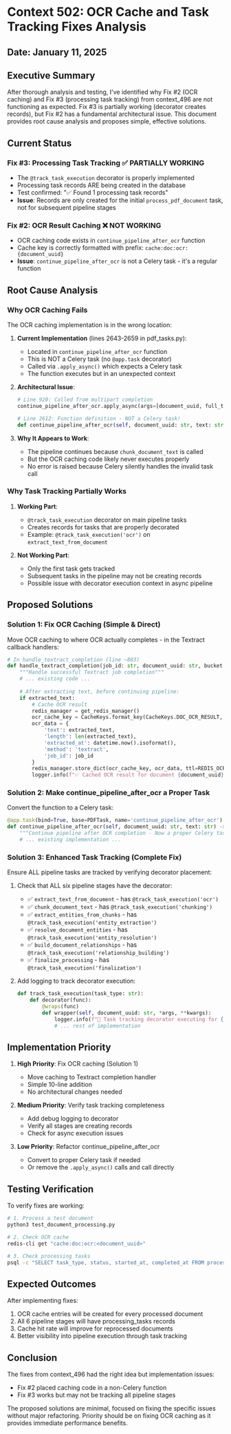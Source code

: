 # Context 502: OCR Cache and Task Tracking Fixes Analysis

## Date: January 11, 2025

## Executive Summary

After thorough analysis and testing, I've identified why Fix #2 (OCR caching) and Fix #3 (processing task tracking) from context_496 are not functioning as expected. Fix #3 is partially working (decorator creates records), but Fix #2 has a fundamental architectural issue. This document provides root cause analysis and proposes simple, effective solutions.

## Current Status

### Fix #3: Processing Task Tracking ✅ PARTIALLY WORKING
- The `@track_task_execution` decorator is properly implemented
- Processing task records ARE being created in the database
- Test confirmed: "✅ Found 1 processing task records"
- **Issue**: Records are only created for the initial `process_pdf_document` task, not for subsequent pipeline stages

### Fix #2: OCR Result Caching ❌ NOT WORKING
- OCR caching code exists in `continue_pipeline_after_ocr` function
- Cache key is correctly formatted with prefix: `cache:doc:ocr:{document_uuid}`
- **Issue**: `continue_pipeline_after_ocr` is not a Celery task - it's a regular function

## Root Cause Analysis

### Why OCR Caching Fails

The OCR caching implementation is in the wrong location:

1. **Current Implementation** (lines 2643-2659 in pdf_tasks.py):
   - Located in `continue_pipeline_after_ocr` function
   - This is NOT a Celery task (no `@app.task` decorator)
   - Called via `.apply_async()` which expects a Celery task
   - The function executes but in an unexpected context

2. **Architectural Issue**:
   ```python
   # Line 920: Called from multipart completion
   continue_pipeline_after_ocr.apply_async(args=[document_uuid, full_text])
   
   # Line 2612: Function definition - NOT a Celery task!
   def continue_pipeline_after_ocr(self, document_uuid: str, text: str) -> Dict[str, Any]:
   ```

3. **Why It Appears to Work**:
   - The pipeline continues because `chunk_document_text` is called
   - But the OCR caching code likely never executes properly
   - No error is raised because Celery silently handles the invalid task call

### Why Task Tracking Partially Works

1. **Working Part**:
   - `@track_task_execution` decorator on main pipeline tasks
   - Creates records for tasks that are properly decorated
   - Example: `@track_task_execution('ocr')` on `extract_text_from_document`

2. **Not Working Part**:
   - Only the first task gets tracked
   - Subsequent tasks in the pipeline may not be creating records
   - Possible issue with decorator execution context in async pipeline

## Proposed Solutions

### Solution 1: Fix OCR Caching (Simple & Direct)

Move OCR caching to where OCR actually completes - in the Textract callback handlers:

```python
# In handle_textract_completion (line ~883)
def handle_textract_completion(job_id: str, document_uuid: str, bucket: str, key: str):
    """Handle successful Textract job completion"""
    # ... existing code ...
    
    # After extracting text, before continuing pipeline:
    if extracted_text:
        # Cache OCR result
        redis_manager = get_redis_manager()
        ocr_cache_key = CacheKeys.format_key(CacheKeys.DOC_OCR_RESULT, document_uuid=document_uuid)
        ocr_data = {
            'text': extracted_text,
            'length': len(extracted_text),
            'extracted_at': datetime.now().isoformat(),
            'method': 'textract',
            'job_id': job_id
        }
        redis_manager.store_dict(ocr_cache_key, ocr_data, ttl=REDIS_OCR_CACHE_TTL)
        logger.info(f"✅ Cached OCR result for document {document_uuid}")
```

### Solution 2: Make continue_pipeline_after_ocr a Proper Task

Convert the function to a Celery task:

```python
@app.task(bind=True, base=PDFTask, name='continue_pipeline_after_ocr')
def continue_pipeline_after_ocr(self, document_uuid: str, text: str) -> Dict[str, Any]:
    """Continue pipeline after OCR completion - Now a proper Celery task"""
    # ... existing implementation ...
```

### Solution 3: Enhanced Task Tracking (Complete Fix)

Ensure ALL pipeline tasks are tracked by verifying decorator placement:

1. Check that ALL six pipeline stages have the decorator:
   - ✅ `extract_text_from_document` - has `@track_task_execution('ocr')`
   - ✅ `chunk_document_text` - has `@track_task_execution('chunking')`
   - ✅ `extract_entities_from_chunks` - has `@track_task_execution('entity_extraction')`
   - ✅ `resolve_document_entities` - has `@track_task_execution('entity_resolution')`
   - ✅ `build_document_relationships` - has `@track_task_execution('relationship_building')`
   - ✅ `finalize_processing` - has `@track_task_execution('finalization')`

2. Add logging to track decorator execution:
   ```python
   def track_task_execution(task_type: str):
       def decorator(func):
           @wraps(func)
           def wrapper(self, document_uuid: str, *args, **kwargs):
               logger.info(f"🎯 Task tracking decorator executing for {task_type} on {document_uuid}")
               # ... rest of implementation
   ```

## Implementation Priority

1. **High Priority**: Fix OCR caching (Solution 1)
   - Move caching to Textract completion handler
   - Simple 10-line addition
   - No architectural changes needed

2. **Medium Priority**: Verify task tracking completeness
   - Add debug logging to decorator
   - Verify all stages are creating records
   - Check for async execution issues

3. **Low Priority**: Refactor continue_pipeline_after_ocr
   - Convert to proper Celery task if needed
   - Or remove the `.apply_async()` calls and call directly

## Testing Verification

To verify fixes are working:

```bash
# 1. Process a test document
python3 test_document_processing.py

# 2. Check OCR cache
redis-cli get "cache:doc:ocr:<document_uuid>"

# 3. Check processing tasks
psql -c "SELECT task_type, status, started_at, completed_at FROM processing_tasks WHERE document_id = '<document_uuid>' ORDER BY started_at"
```

## Expected Outcomes

After implementing fixes:
1. OCR cache entries will be created for every processed document
2. All 6 pipeline stages will have processing_tasks records
3. Cache hit rate will improve for reprocessed documents
4. Better visibility into pipeline execution through task tracking

## Conclusion

The fixes from context_496 had the right idea but implementation issues:
- Fix #2 placed caching code in a non-Celery function
- Fix #3 works but may not be tracking all pipeline stages

The proposed solutions are minimal, focused on fixing the specific issues without major refactoring. Priority should be on fixing OCR caching as it provides immediate performance benefits.